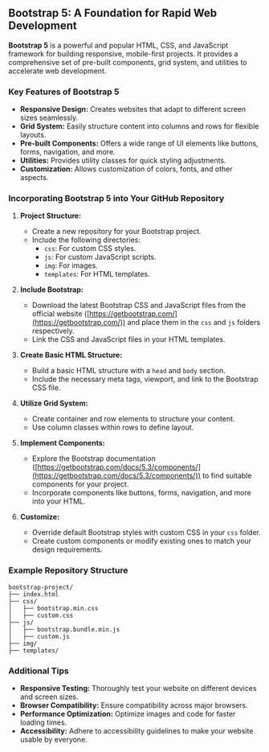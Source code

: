## Bootstrap 5: A Foundation for Rapid Web Development

**Bootstrap 5** is a powerful and popular HTML, CSS, and JavaScript framework for building responsive, mobile-first projects. It provides a comprehensive set of pre-built components, grid system, and utilities to accelerate web development.

### Key Features of Bootstrap 5

* **Responsive Design:** Creates websites that adapt to different screen sizes seamlessly.
* **Grid System:** Easily structure content into columns and rows for flexible layouts.
* **Pre-built Components:** Offers a wide range of UI elements like buttons, forms, navigation, and more.
* **Utilities:** Provides utility classes for quick styling adjustments.
* **Customization:** Allows customization of colors, fonts, and other aspects.

### Incorporating Bootstrap 5 into Your GitHub Repository

1. **Project Structure:**
   * Create a new repository for your Bootstrap project.
   * Include the following directories:
     * `css`: For custom CSS styles.
     * `js`: For custom JavaScript scripts.
     * `img`: For images.
     * `templates`: For HTML templates.

2. **Include Bootstrap:**
   * Download the latest Bootstrap CSS and JavaScript files from the official website ([https://getbootstrap.com/](https://getbootstrap.com/)) and place them in the `css` and `js` folders respectively.
   * Link the CSS and JavaScript files in your HTML templates.

3. **Create Basic HTML Structure:**
   * Build a basic HTML structure with a `head` and `body` section.
   * Include the necessary meta tags, viewport, and link to the Bootstrap CSS file.

4. **Utilize Grid System:**
   * Create container and row elements to structure your content.
   * Use column classes within rows to define layout.

5. **Implement Components:**
   * Explore the Bootstrap documentation ([https://getbootstrap.com/docs/5.3/components/](https://getbootstrap.com/docs/5.3/components/)) to find suitable components for your project.
   * Incorporate components like buttons, forms, navigation, and more into your HTML.

6. **Customize:**
   * Override default Bootstrap styles with custom CSS in your `css` folder.
   * Create custom components or modify existing ones to match your design requirements.

### Example Repository Structure

```
bootstrap-project/
├── index.html
├── css/
│   ├── bootstrap.min.css
│   ├── custom.css
├── js/
│   ├── bootstrap.bundle.min.js
│   ├── custom.js
├── img/
├── templates/
```

### Additional Tips
* **Responsive Testing:** Thoroughly test your website on different devices and screen sizes.
* **Browser Compatibility:** Ensure compatibility across major browsers.
* **Performance Optimization:** Optimize images and code for faster loading times.
* **Accessibility:** Adhere to accessibility guidelines to make your website usable by everyone.
